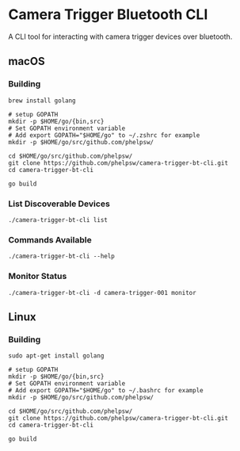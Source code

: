 
# Camera Trigger Bluetooth CLI

A CLI tool for interacting with camera trigger devices over bluetooth.


## macOS
### Building
```
brew install golang

# setup GOPATH
mkdir -p $HOME/go/{bin,src}
# Set GOPATH environment variable
# Add export GOPATH="$HOME/go" to ~/.zshrc for example
mkdir -p $HOME/go/src/github.com/phelpsw/

cd $HOME/go/src/github.com/phelpsw/
git clone https://github.com/phelpsw/camera-trigger-bt-cli.git
cd camera-trigger-bt-cli

go build
```

### List Discoverable Devices
```
./camera-trigger-bt-cli list
```

### Commands Available
```
./camera-trigger-bt-cli --help
```

### Monitor Status
```
./camera-trigger-bt-cli -d camera-trigger-001 monitor
```


## Linux
### Building
```
sudo apt-get install golang

# setup GOPATH
mkdir -p $HOME/go/{bin,src}
# Set GOPATH environment variable
# Add export GOPATH="$HOME/go" to ~/.bashrc for example
mkdir -p $HOME/go/src/github.com/phelpsw/

cd $HOME/go/src/github.com/phelpsw/
git clone https://github.com/phelpsw/camera-trigger-bt-cli.git
cd camera-trigger-bt-cli

go build
```